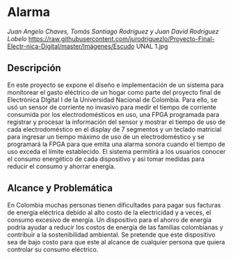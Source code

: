 # Alarma 
_Juan Angelo Chaves, Tomás Santiago Rodríguez y Juan David Rodríguez Lobelo_
https://raw.githubusercontent.com/jurodriguezlo/Proyecto-Final-Electr-nica-Digital/master/Imágenes/Escudo UNAL 1.jpg
## Descripción
En este proyecto se expone el diseño e implementación de un sistema para monitorear el gasto eléctrico de un hogar como parte del proyecto final de Electrónica DIgital I de la Universidad Nacional de Colombia. Para ello, se usó un sensor de corriente no invasivo para medir el tiempo de corriente consumida por los electrodomésticos en uso, una  FPGA programada para registrar y procesar la información del sensor y mostrar el tiempo de uso de cada electrodoméstico en el display de 7 segmentos y un teclado matricial para ingresar un tiempo máximo de uso de un electrodoméstico y se programará la FPGA para que emita una alarma sonora cuando el tiempo de uso exceda el límite establecido.
El sistema permitirá a los usuarios conocer el consumo energético de cada dispositivo y así tomar medidas para reducir el consumo y ahorrar energía. 
## Alcance y Problemática
En Colombia muchas personas tienen dificultades para pagar sus facturas de energía eléctrica debido al alto costo de la electricidad y a veces, el consumo excesivo de energía. Un dispositivo para el ahorro de energía podría ayudar a reducir los costos de energía de las familias colombianas y contribuir a la sostenibilidad ambiental. Se pretende que este dispositivo sea de bajo costo para que este al alcance de cualquier persona que quiera controlar su consumo eléctrico.

